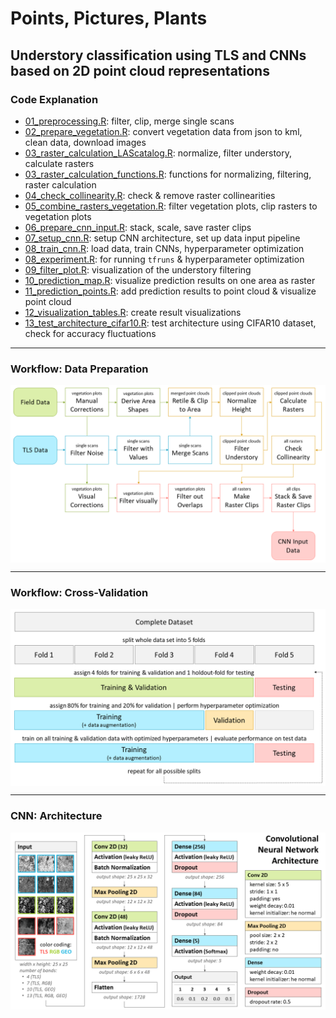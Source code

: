 # Points, Pictures, Plants
## Understory classification using TLS and CNNs<br>based on 2D  point cloud representations

### Code Explanation

* <a href ="https://github.com/zoeschindler/masterarbeit/blob/main/01_preprocessing.R">01_preprocessing.R</a>: filter, clip, merge single scans<br>
* <a href = "https://github.com/zoeschindler/masterarbeit/blob/main/02_prepare_vegetation.R">02_prepare_vegetation.R</a>: convert vegetation data from json to kml, clean data, download images<br>
* <a href = "https://github.com/zoeschindler/masterarbeit/blob/main/03_raster_calculation_LAScatalog.R">03_raster_calculation_LAScatalog.R</a>: normalize, filter understory, calculate rasters<br>
* <a href = "https://github.com/zoeschindler/masterarbeit/blob/main/03_raster_calculation_functions.R">03_raster_calculation_functions.R</a>: functions for normalizing, filtering, raster calculation<br>
* <a href = "https://github.com/zoeschindler/masterarbeit/blob/main/04_check_collinearity.R">04_check_collinearity.R</a>: check & remove raster collinearities<br>
* <a href = "https://github.com/zoeschindler/masterarbeit/blob/main/05_combine_rasters_vegetation.R">05_combine_rasters_vegetation.R</a>: filter vegetation plots, clip rasters to vegetation plots<br>
* <a href = "https://github.com/zoeschindler/masterarbeit/blob/main/06_prepare_cnn_input.R">06_prepare_cnn_input.R</a>: stack, scale, save raster clips<br>
* <a href = "https://github.com/zoeschindler/masterarbeit/blob/main/07_setup_cnn.R">07_setup_cnn.R</a>: setup CNN architecture, set up data input pipeline<br>
* <a href = "https://github.com/zoeschindler/masterarbeit/blob/main/08_train_cnn.R">08_train_cnn.R</a>: load data, train CNNs, hyperparameter optimization<br>
* <a href = "https://github.com/zoeschindler/masterarbeit/blob/main/08_experiment.R">08_experiment.R</a>: for running `tfruns` & hyperparameter optimization<br>
* <a href = "https://github.com/zoeschindler/masterarbeit/blob/main/09_filter_plot.R">09_filter_plot.R</a>: visualization of the understory filtering<br>
* <a href = "https://github.com/zoeschindler/masterarbeit/blob/main/10_prediction_map.R">10_prediction_map.R</a>: visualize prediction results on one area as raster<br>
* <a href = "https://github.com/zoeschindler/masterarbeit/blob/main/11_prediction_points.R">11_prediction_points.R</a>: add prediction results to point cloud & visualize point cloud<br>
* <a href = "https://github.com/zoeschindler/masterarbeit/blob/main/12_visualization_tables.R">12_visualization_tables.R</a>: create result visualizations<br>
* <a href = "https://github.com/zoeschindler/masterarbeit/blob/main/13_test_architecture_cifar10.R">13_test_architecture_cifar10.R</a>: test architecture using CIFAR10 dataset, check for accuracy fluctuations<br>

------

### Workflow: Data Preparation

<img align="center" src="https://github.com/zoeschindler/masterarbeit/blob/main/Visualisierung_Workflow_1.png">

------

### Workflow: Cross-Validation

<img align="center" src="https://github.com/zoeschindler/masterarbeit/blob/main/Visualisierung_Workflow_2.png">

------

### CNN: Architecture

<img align="center" src="https://github.com/zoeschindler/masterarbeit/blob/main/Visualisierung_Architektur.png">
